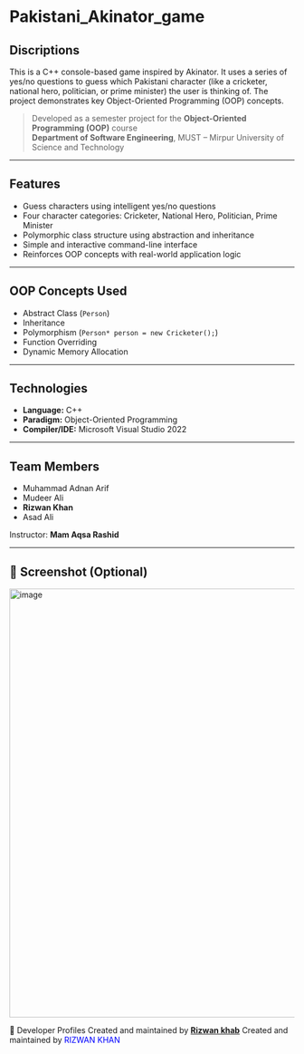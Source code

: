 # Pakistani_Akinator_game
## Discriptions
This is a C++ console-based game inspired by Akinator. It uses a series of yes/no questions to guess which Pakistani character (like a cricketer, national hero, politician, or prime minister) the user is thinking of. The project demonstrates key Object-Oriented Programming (OOP) concepts.

>  Developed as a semester project for the **Object-Oriented Programming (OOP)** course  
>  **Department of Software Engineering**, MUST – Mirpur University of Science and Technology

---

## Features

- Guess characters using intelligent yes/no questions
- Four character categories: Cricketer, National Hero, Politician, Prime Minister
- Polymorphic class structure using abstraction and inheritance
- Simple and interactive command-line interface
- Reinforces OOP concepts with real-world application logic

---

##  OOP Concepts Used

-  Abstract Class (`Person`)
-  Inheritance
-  Polymorphism (`Person* person = new Cricketer();`)
-  Function Overriding
-  Dynamic Memory Allocation
  
---

##  Technologies

- **Language:** C++
- **Paradigm:** Object-Oriented Programming
- **Compiler/IDE:** Microsoft Visual Studio 2022

---

##  Team Members

- Muhammad Adnan Arif  
- Mudeer Ali  
- **Rizwan Khan**  
- Asad Ali 

Instructor: **Mam Aqsa Rashid**

---

## 📸 Screenshot (Optional)

<img width="1265" height="757" alt="image" src="https://github.com/user-attachments/assets/e4117a27-f06e-46db-a3f0-613bf0356583" />


🔗 Developer Profiles
Created and maintained by **[Rizwan khab](https://github.com/rizwankhannasar)** 
Created and maintained by <span style="color:blue">RIZWAN KHAN</span>
